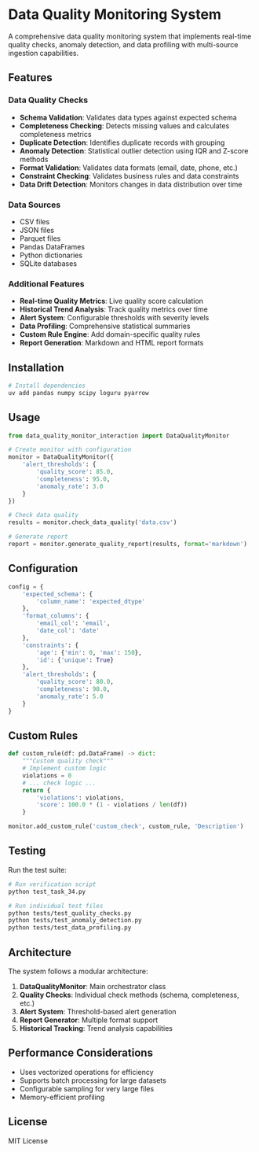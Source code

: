 # Data Quality Monitoring System

A comprehensive data quality monitoring system that implements real-time quality checks, anomaly detection, and data profiling with multi-source ingestion capabilities.

## Features

### Data Quality Checks
- **Schema Validation**: Validates data types against expected schema
- **Completeness Checking**: Detects missing values and calculates completeness metrics
- **Duplicate Detection**: Identifies duplicate records with grouping
- **Anomaly Detection**: Statistical outlier detection using IQR and Z-score methods
- **Format Validation**: Validates data formats (email, date, phone, etc.)
- **Constraint Checking**: Validates business rules and data constraints
- **Data Drift Detection**: Monitors changes in data distribution over time

### Data Sources
- CSV files
- JSON files
- Parquet files
- Pandas DataFrames
- Python dictionaries
- SQLite databases

### Additional Features
- **Real-time Quality Metrics**: Live quality score calculation
- **Historical Trend Analysis**: Track quality metrics over time
- **Alert System**: Configurable thresholds with severity levels
- **Data Profiling**: Comprehensive statistical summaries
- **Custom Rule Engine**: Add domain-specific quality rules
- **Report Generation**: Markdown and HTML report formats

## Installation

```bash
# Install dependencies
uv add pandas numpy scipy loguru pyarrow
```

## Usage

```python
from data_quality_monitor_interaction import DataQualityMonitor

# Create monitor with configuration
monitor = DataQualityMonitor({
    'alert_thresholds': {
        'quality_score': 85.0,
        'completeness': 95.0,
        'anomaly_rate': 3.0
    }
})

# Check data quality
results = monitor.check_data_quality('data.csv')

# Generate report
report = monitor.generate_quality_report(results, format='markdown')
```

## Configuration

```python
config = {
    'expected_schema': {
        'column_name': 'expected_dtype'
    },
    'format_columns': {
        'email_col': 'email',
        'date_col': 'date'
    },
    'constraints': {
        'age': {'min': 0, 'max': 150},
        'id': {'unique': True}
    },
    'alert_thresholds': {
        'quality_score': 80.0,
        'completeness': 90.0,
        'anomaly_rate': 5.0
    }
}
```

## Custom Rules

```python
def custom_rule(df: pd.DataFrame) -> dict:
    """Custom quality check"""
    # Implement custom logic
    violations = 0
    # ... check logic ...
    return {
        'violations': violations,
        'score': 100.0 * (1 - violations / len(df))
    }

monitor.add_custom_rule('custom_check', custom_rule, 'Description')
```

## Testing

Run the test suite:

```bash
# Run verification script
python test_task_34.py

# Run individual test files
python tests/test_quality_checks.py
python tests/test_anomaly_detection.py
python tests/test_data_profiling.py
```

## Architecture

The system follows a modular architecture:

1. **DataQualityMonitor**: Main orchestrator class
2. **Quality Checks**: Individual check methods (schema, completeness, etc.)
3. **Alert System**: Threshold-based alert generation
4. **Report Generator**: Multiple format support
5. **Historical Tracking**: Trend analysis capabilities

## Performance Considerations

- Uses vectorized operations for efficiency
- Supports batch processing for large datasets
- Configurable sampling for very large files
- Memory-efficient profiling

## License

MIT License